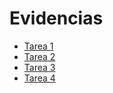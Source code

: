 # Evidencias

+ [Tarea 1](tarea-01.md)
+ [Tarea 2](tarea-02.md)
+ [Tarea 3](tarea-03.md)
+ [Tarea 4](tarea-04.md)